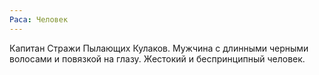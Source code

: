 ```yaml
---
Раса: Человек
---
```

Капитан Стражи Пылающих Кулаков. Мужчина с длинными черными волосами и повязкой на глазу. Жестокий и беспринципный человек.